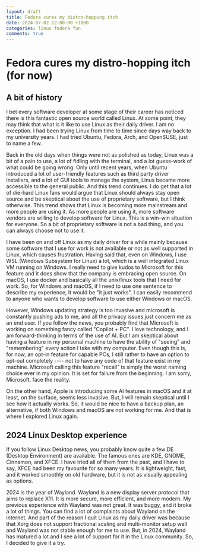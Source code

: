 ```yaml
---
layout: draft
title: Fedora cures my distro-hopping itch
date: 2024-07-02 12:00:00 +1000
categories: linux fedora fun
comments: true
---
```


# Fedora cures my distro-hopping itch (for now)

## A bit of history

I bet every software developer at some stage of their career has noticed there is this fantastic open source world called
Linux. At some point, they may think that what is it like to use Linux as their daily driver. I am no exception. I had
been trying Linux from time to time since days way back to my university years. I had tried Ubuntu, Fedora, Arch, and OpenSUSE,
just to name a few.

Back in the old days when things were not as polished as today, Linux was a bit of a pain to use, a lot of fidling with
the terminal, and a lot guess-work of what could be going wrong. Only until recent years, when Ubuntu introduced a lot of
user-friendly features such as third party driver installers, and a lot of GUI tools to manage the system, Linux became
more accessible to the general public. And this trend continues. I do get that a lot of die-hard Linux fans would argue that
Linux should always stay open source and be skeptical about the use of proprietary software, but I think otherwise. This
trend shows that Linux is becoming more mainstream and more people are using it. As more people are using it, more software
vendors are willing to develop software for Linux. This is a win-win situation for everyone. So a bit of proprietary software
is not a bad thing, and you can always choose not to use it.

I have been on and off Linux as my daily driver for a while mainly because some software that I use for work is not available
or not as well supported in Linux, which causes frustration. Having said that, even on Windows, I use WSL (Windows Subsystem
for Linux) a lot, which is a well integrated Linux VM running on Windows. I really need to give kudos to Microsoft for this
feature and it does show that the company is embracing open source. On macOS, I use docker and basically all the unix/linux
tools that I need for work. So, for Windows and macOS, if I need to use one sentence to describe my experience, it would be
"it just works". I can easily recommend to anyone who wants to develop software to use either Windows or macOS.

However, Windows updating strategy is too invasive and microsoft is constantly pushing ads to me, and all the privacy issues
just concern me as an end user. If you follow the news, you probably find that Microsoft is working on something fancy
called "Copilot + PC". I love technology, and I am forward-thinking in terms of the use of AI. But I am skeptical about
having a feature in my personal machine to have the ability of "seeing" and "remembering" every action I take with my computer.
Even though this is, for now, an opt-in feature for capable PCs, I still rather to have an option to opt-out completely ----
not to have any code of that feature exist in my machine. Microsoft calling this feature "recall" is simply the worst
naming choice ever in my opinion. It is set for failure from the beginning. I am sorry, Microsoft, face the reality.

On the other hand, Apple is introducing some AI features in macOS and it at least, on the surface, seems less invasive.
But, I will remain skeptical until I see how it actually works. So, it would be nice to have a backup plan, an alternative,
if both Windows and macOS are not working for me. And that is where I explored Linux again.

## 2024 Linux Desktop experience

If you follow Linux Desktop news, you probably know quite a few DE (Desktop Environment) are available. The famous ones
are KDE, GNOME, Cinnamon, and XFCE. I have tried all of them from the past, and I have to say, XFCE had been my favourite
for so many years. It is lightweight, fast, and it worked smoothly on old hardware, but it is not as visually appealing 
as options.

2024 is the year of Wayland. Wayland is a new display server protocol that aims to replace X11. It is more secure, more
efficient, and more modern. My previous experience with Wayland was not great. It was buggy, and it broke a lot of things.
You can find a lot of complaints about Wayland on the internet. And part of the reason I quit Linux as my daily driver was
because that Xorg does not support fractional scaling and multi-monitor setup well and Wayland was not stable enough for
me to use. But, in 2024, Wayland has matured a lot and I see a lot of support for it in the Linux community. So, I decided
to give it a try.

